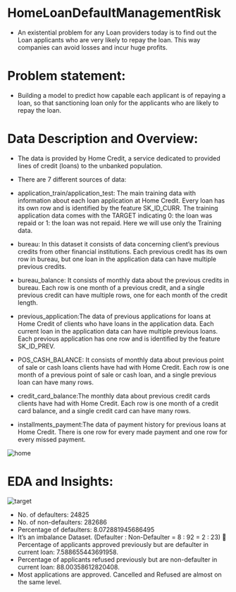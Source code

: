# HomeLoanDefaultManagementRisk

- An existential problem for any Loan providers today is to find out the Loan applicants who are very likely to repay the loan. This way companies can avoid losses and incur huge profits.

# Problem statement:
- Building a model to predict how capable each applicant is of repaying a loan, so that sanctioning loan only for the applicants who are likely to repay the loan.

# Data Description and Overview:
- The data is provided by Home Credit, a service dedicated to provided lines of credit (loans) to the unbanked population.

- There are 7 different sources of data:

- application_train/application_test: The main training data with information about each loan application at Home Credit. Every loan has its own row and is identified by the feature SK_ID_CURR. The training application data comes with the TARGET indicating 0: the loan was repaid or 1: the loan was not repaid. Here we will use only the Training data.
- bureau: In this dataset it consists of data concerning client’s previous credits from other financial institutions. Each previous credit has its own row in bureau, but one loan in the application data can have multiple previous credits.
- bureau_balance: It consists of monthly data about the previous credits in bureau. Each row is one month of a previous credit, and a single previous credit can have multiple rows, one for each month of the credit length.
- previous_application:The data of previous applications for loans at Home Credit of clients who have loans in the application data. Each current loan in the application data can have multiple previous loans. Each previous application has one row and is identified by the feature SK_ID_PREV.
- POS_CASH_BALANCE: It consists of monthly data about previous point of sale or cash loans clients have had with Home Credit. Each row is one month of a previous point of sale or cash loan, and a single previous loan can have many rows.
- credit_card_balance:The monthly data about previous credit cards clients have had with Home Credit. Each row is one month of a credit card balance, and a single credit card can have many rows.
- installments_payment:The data of payment history for previous loans at Home Credit. There is one row for every made payment and one row for every missed payment.


![home](https://user-images.githubusercontent.com/101788326/186601675-5bc3d64e-80ed-4884-b624-e71375736055.png)

# EDA and Insights:

![target](https://user-images.githubusercontent.com/101788326/186606923-39751d22-dfc4-4e8e-986f-6333ed46df76.jpg)


- No. of defaulters: 24825
- No. of non-defaulters: 282686
- Percentage of defaulters: 8.072881945686495
- It’s an imbalance Dataset. (Defaulter : Non-Defaulter = 8 : 92 = 2 : 23)  Percentage of applicants approved previously but are defaulter in current loan: 7.588655443691958.
- Percentage of applicants refused previously but are non-defaulter in current loan: 88.00358612820408.
-  Most applications are approved. Cancelled and Refused are almost on the same level.

